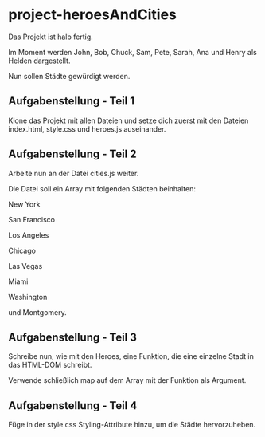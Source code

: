 # project-heroesAndCities

Das Projekt ist halb fertig.

Im Moment werden John, Bob, Chuck, Sam, Pete, Sarah, Ana und Henry als Helden dargestellt.

Nun sollen Städte gewürdigt werden.

## Aufgabenstellung - Teil 1
Klone das Projekt mit allen Dateien und setze dich zuerst mit den Dateien index.html, style.css und heroes.js auseinander.

## Aufgabenstellung - Teil 2
Arbeite nun an der Datei cities.js weiter.

Die Datei soll ein Array mit folgenden Städten beinhalten: 

New York

San Francisco

Los Angeles

Chicago

Las Vegas

Miami

Washington 

und Montgomery.

## Aufgabenstellung - Teil 3
Schreibe nun, wie mit den Heroes, eine Funktion, die eine einzelne Stadt in das HTML-DOM schreibt.

Verwende schließlich map auf dem Array mit der Funktion als Argument.

## Aufgabenstellung - Teil 4
Füge in der style.css Styling-Attribute hinzu, um die Städte hervorzuheben.
